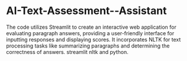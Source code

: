# AI-Text-Assessment--Assistant
The code utilizes Streamlit to create an interactive web application for evaluating paragraph answers, providing a user-friendly interface for inputting responses and displaying scores. It incorporates NLTK for text processing tasks like summarizing paragraphs and determining the correctness of answers.  streamlit nltk and python.
